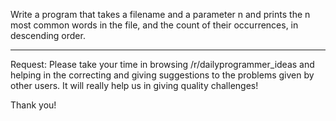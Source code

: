 Write a program that takes a filename and a parameter n and prints the n most common words in the file, and the count of their occurrences, in descending order.

___________________________________________

Request: Please take your time in browsing /r/dailyprogrammer_ideas and helping in the correcting and giving suggestions to the problems given by other users. It will really help us in giving quality challenges!

Thank you!
